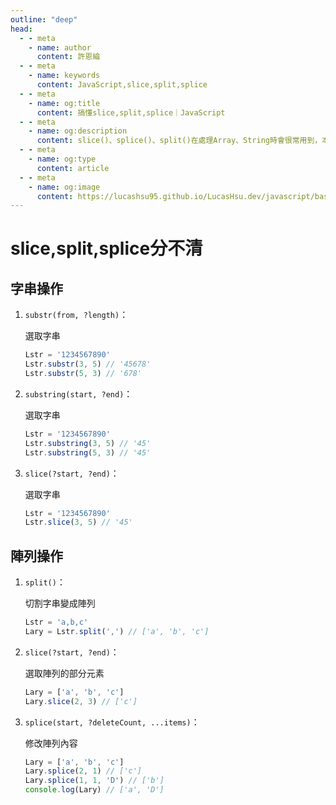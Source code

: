 ```yaml
---
outline: "deep"
head:
  - - meta
    - name: author
      content: 許恩綸
  - - meta
    - name: keywords
      content: JavaScript,slice,split,splice
  - - meta
    - name: og:title
      content: 搞懂slice,split,splice｜JavaScript
  - - meta
    - name: og:description
      content: slice()、splice()、split()在處理Array、String時會很常用到，本單元就會一一介紹如何使用
  - - meta
    - name: og:type
      content: article
  - - meta
    - name: og:image
      content: https://lucashsu95.github.io/LucasHsu.dev/javascript/base/slice-split-splice.html
---
```


# slice,split,splice分不清

## 字串操作

1. `substr(from, ?length)`：

    選取字串

    ```jsx
    Lstr = '1234567890'
    Lstr.substr(3, 5) // '45678'
    Lstr.substr(5, 3) // '678'
    ```

2. `substring(start, ?end)`：

    選取字串

    ```jsx
    Lstr = '1234567890'
    Lstr.substring(3, 5) // '45'
    Lstr.substring(5, 3) // '45'
    ```

3. `slice(?start, ?end)`：

    選取字串

    ```jsx
    Lstr = '1234567890'
    Lstr.slice(3, 5) // '45'
    ```

## 陣列操作

1. `split()`：

    切割字串變成陣列

    ```jsx
    Lstr = 'a,b,c'
    Lary = Lstr.split(',') // ['a', 'b', 'c']
    ```

2. `slice(?start, ?end)`：

    選取陣列的部分元素

    ```jsx
    Lary = ['a', 'b', 'c']
    Lary.slice(2, 3) // ['c']
    ```

3. `splice(start, ?deleteCount, ...items)`：

    修改陣列內容

    ```jsx
    Lary = ['a', 'b', 'c']
    Lary.splice(2, 1) // ['c']
    Lary.splice(1, 1, 'D') // ['b']
    console.log(Lary) // ['a', 'D']
    ```